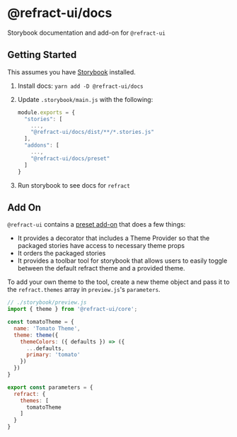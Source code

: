 # @refract-ui/docs

Storybook documentation and add-on for `@refract-ui`

## Getting Started

This assumes you have [Storybook](https://storybook.js.org/) installed.

1. Install docs: `yarn add -D @refract-ui/docs`
2. Update `.storybook/main.js` with the following:

    ``` js
    module.exports = {
      "stories": [
        ...,
        "@refract-ui/docs/dist/**/*.stories.js"
      ],
      "addons": [
        ...,
        "@refract-ui/docs/preset"
      ]
    }
    ```

3. Run storybook to see docs for `refract`

## Add On

`@refract-ui` contains a [preset add-on](https://storybook.js.org/tutorials/create-an-addon/react/en/preset/) that does a few things:

- It provides a decorator that includes a Theme Provider so that the packaged stories have access to necessary theme props
- It orders the packaged stories
- It provides a toolbar tool for storybook that allows users to easily toggle between the default refract theme and a provided theme.

To add your own theme to the tool, create a new theme object and pass it to the `refract.themes` array in `preview.js`'s `parameters`.

``` js
// ./storybook/preview.js
import { theme } from '@refract-ui/core';

const tomatoTheme = {
  name: 'Tomato Theme',
  theme: theme({
    themeColors: ({ defaults }) => ({
      ...defaults,
      primary: 'tomato'
    })
  })
}

export const parameters = {
  refract: {
    themes: [
      tomatoTheme
    ]
  }
}
```
